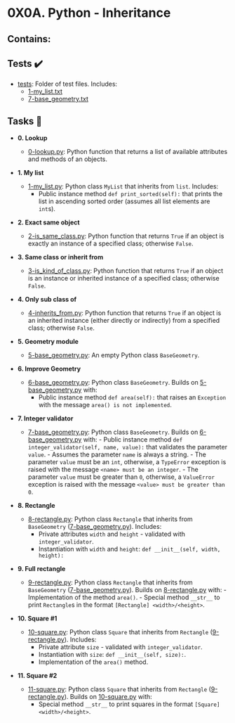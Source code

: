 # 0X0A. Python - Inheritance

## Contains:

## Tests :heavy_check_mark:

- [tests](./tests): Folder of test files. Includes:
  - [1-my_list.txt](./tests/1-my_list.txt)
  - [7-base_geometry.txt](./tests/7-base_geometry.txt)

## Tasks :page_with_curl:

- **0. Lookup**

  - [0-lookup.py](./0-lookup.py): Python function that returns a list of available attributes
    and methods of an objects.

- **1. My list**

  - [1-my_list.py](./1-my_list.py): Python class `MyList` that inherits from `list`. Includes:
    - Public instance method `def print_sorted(self):` that prints the list in
      ascending sorted order (assumes all list elements are `int`s).

- **2. Exact same object**

  - [2-is_same_class.py](./2-is_same_class.py): Python function that returns `True` if an object is
    exactly an instance of a specified class; otherwise `False`.

- **3. Same class or inherit from**

  - [3-is_kind_of_class.py](./3-is_kind_of_class.py): Python function that returns `True` if an object is
    an instance or inherited instance of a specified class; otherwise `False`.

- **4. Only sub class of**

  - [4-inherits_from.py](./4-inherits_from.py): Python function that returns `True` if an object is
    an inherited instance (either directly or indirectly) from a specified class;
    otherwise `False`.

- **5. Geometry module**

  - [5-base_geometry.py](./5-base_geometry.py): An empty Python class `BaseGeometry`.

- **6. Improve Geometry**

  - [6-base_geometry.py](./6-base_geometry.py): Python class `BaseGeometry`. Builds on
    [5-base_geometry.py](./5-base_geometry.py) with:
    - Public instance method `def area(self):` that raises an `Exception` with
      the message `area() is not implemented`.

- **7. Integer validator**

  - [7-base_geometry.py](./7-base_geometry.py): Python class `BaseGeometry`. Builds on
    [6-base_geometry.py](./6-base_geometry.py) with: - Public instance method `def integer_validator(self, name, value):` that
    validates the parameter `value`. - Assumes the parameter `name` is always a string. - The parameter `value` must be an `int`, otherwise, a `TypeError` exception
    is raised with the message `<name> must be an integer`. - The parameter `value` must be greater than `0`, otherwise, a
    `ValueError` exception is raised with the message `<value> must be greater
than 0`.

- **8. Rectangle**

  - [8-rectangle.py](./8-rectangle.py): Python class `Rectangle` that inherits from `BaseGeometry`
    ([7-base_geometry.py](./7-base_geometry.py)). Includes:
    - Private attributes `width` and `height` - validated with `integer_validator`.
    - Instantiation with `width` and `height`: `def __init__(self, width, height):`

- **9. Full rectangle**

  - [9-rectangle.py](./9-rectangle.py): Python class `Rectangle` that inherits from `BaseGeometry`
    ([7-base_geometry.py](./7-base_geometry.py)). Builds on [8-rectangle.py](./8-rectangle.py) with: - Implementation of the method `area()`. - Special method `__str__` to print `Rectangle`s in the format `[Rectangle]
<width>/<height>`.

- **10. Square #1**

  - [10-square.py](./10-square.py): Python class `Square` that inherits from `Rectangle`
    ([9-rectangle.py](./9-rectangle.py)). Includes:
    - Private attribute `size` - validated with `integer_validator`.
    - Instantiation with `size`: `def __init__(self, size):`.
    - Implementation of the `area()` method.

- **11. Square #2**
  - [11-square.py](./11-square.py): Python class `Square` that inherits from `Rectangle`
    ([9-rectangle.py](./9-rectangle.py)). Builds on [10-square.py](./10-square.py) with:
    - Special method `__str__` to print squares in the format `[Square] <width>/<height>`.
